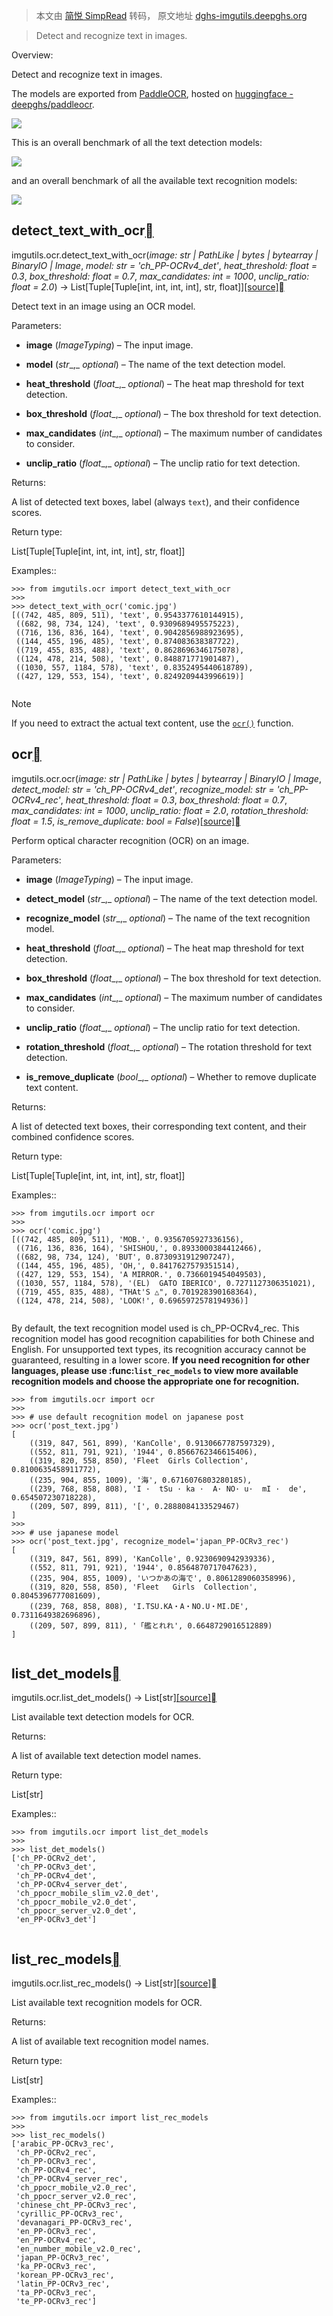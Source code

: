 > 本文由 [简悦 SimpRead](http://ksria.com/simpread/) 转码， 原文地址 [dghs-imgutils.deepghs.org](https://dghs-imgutils.deepghs.org/main/api_doc/ocr/index.html#ocr)

> Detect and recognize text in images.

Overview:

Detect and recognize text in images.

The models are exported from [PaddleOCR](https://github.com/PaddlePaddle/PaddleOCR), hosted on [huggingface - deepghs/paddleocr](https://huggingface.co/deepghs/paddleocr/tree/main).

![](https://dghs-imgutils.deepghs.org/main/_images/ocr_demo.plot.py.svg)

This is an overall benchmark of all the text detection models:

![](https://dghs-imgutils.deepghs.org/main/_images/ocr_det_benchmark.plot.py.svg)

and an overall benchmark of all the available text recognition models:

![](https://dghs-imgutils.deepghs.org/main/_images/ocr_rec_benchmark.plot.py.svg)

detect_text_with_ocr[](#detect-text-with-ocr "Permalink to this heading")
--------------------------------------------------------------------------

imgutils.ocr.detect_text_with_ocr(_image: str | PathLike | bytes | bytearray | BinaryIO | Image_, _model: str = 'ch_PP-OCRv4_det'_, _heat_threshold: float = 0.3_, _box_threshold: float = 0.7_, _max_candidates: int = 1000_, _unclip_ratio: float = 2.0_) → List[Tuple[Tuple[int, int, int, int], str, float]][[source]](https://dghs-imgutils.deepghs.org/main/_modules/imgutils/ocr/entry.html#detect_text_with_ocr)[](#imgutils.ocr.detect_text_with_ocr "Permalink to this definition")

Detect text in an image using an OCR model.

Parameters:

*   **image** (_ImageTyping_) – The input image.
    
*   **model** (_str__,_ _optional_) – The name of the text detection model.
    
*   **heat_threshold** (_float__,_ _optional_) – The heat map threshold for text detection.
    
*   **box_threshold** (_float__,_ _optional_) – The box threshold for text detection.
    
*   **max_candidates** (_int__,_ _optional_) – The maximum number of candidates to consider.
    
*   **unclip_ratio** (_float__,_ _optional_) – The unclip ratio for text detection.
    

Returns:

A list of detected text boxes, label (always `text`), and their confidence scores.

Return type:

List[Tuple[Tuple[int, int, int, int], str, float]]

Examples::

```
>>> from imgutils.ocr import detect_text_with_ocr
>>>
>>> detect_text_with_ocr('comic.jpg')
[((742, 485, 809, 511), 'text', 0.9543377610144915),
 ((682, 98, 734, 124), 'text', 0.9309689495575223),
 ((716, 136, 836, 164), 'text', 0.9042856988923695),
 ((144, 455, 196, 485), 'text', 0.874083638387722),
 ((719, 455, 835, 488), 'text', 0.8628696346175078),
 ((124, 478, 214, 508), 'text', 0.848871771901487),
 ((1030, 557, 1184, 578), 'text', 0.8352495440618789),
 ((427, 129, 553, 154), 'text', 0.8249209443996619)]


```

Note

If you need to extract the actual text content, use the [`ocr()`](#imgutils.ocr.ocr "imgutils.ocr.ocr") function.

ocr[](#ocr "Permalink to this heading")
----------------------------------------

imgutils.ocr.ocr(_image: str | PathLike | bytes | bytearray | BinaryIO | Image_, _detect_model: str = 'ch_PP-OCRv4_det'_, _recognize_model: str = 'ch_PP-OCRv4_rec'_, _heat_threshold: float = 0.3_, _box_threshold: float = 0.7_, _max_candidates: int = 1000_, _unclip_ratio: float = 2.0_, _rotation_threshold: float = 1.5_, _is_remove_duplicate: bool = False_)[[source]](https://dghs-imgutils.deepghs.org/main/_modules/imgutils/ocr/entry.html#ocr)[](#imgutils.ocr.ocr "Permalink to this definition")

Perform optical character recognition (OCR) on an image.

Parameters:

*   **image** (_ImageTyping_) – The input image.
    
*   **detect_model** (_str__,_ _optional_) – The name of the text detection model.
    
*   **recognize_model** (_str__,_ _optional_) – The name of the text recognition model.
    
*   **heat_threshold** (_float__,_ _optional_) – The heat map threshold for text detection.
    
*   **box_threshold** (_float__,_ _optional_) – The box threshold for text detection.
    
*   **max_candidates** (_int__,_ _optional_) – The maximum number of candidates to consider.
    
*   **unclip_ratio** (_float__,_ _optional_) – The unclip ratio for text detection.
    
*   **rotation_threshold** (_float__,_ _optional_) – The rotation threshold for text detection.
    
*   **is_remove_duplicate** (_bool__,_ _optional_) – Whether to remove duplicate text content.
    

Returns:

A list of detected text boxes, their corresponding text content, and their combined confidence scores.

Return type:

List[Tuple[Tuple[int, int, int, int], str, float]]

Examples::

```
>>> from imgutils.ocr import ocr
>>>
>>> ocr('comic.jpg')
[((742, 485, 809, 511), 'MOB.', 0.9356705927336156),
 ((716, 136, 836, 164), 'SHISHOU,', 0.8933000384412466),
 ((682, 98, 734, 124), 'BUT', 0.8730931912907247),
 ((144, 455, 196, 485), 'OH,', 0.8417627579351514),
 ((427, 129, 553, 154), 'A MIRROR.', 0.7366019454049503),
 ((1030, 557, 1184, 578), '(EL)  GATO IBERICO', 0.7271127306351021),
 ((719, 455, 835, 488), "THAt'S △", 0.701928390168364),
 ((124, 478, 214, 508), 'LOOK!', 0.6965972578194936)]


```

By default, the text recognition model used is ch_PP-OCRv4_rec. This recognition model has good recognition capabilities for both Chinese and English. For unsupported text types, its recognition accuracy cannot be guaranteed, resulting in a lower score. **If you need recognition for other languages, please use :func:`list_rec_models` to view more available recognition models and choose the appropriate one for recognition.**

```
>>> from imgutils.ocr import ocr
>>>
>>> # use default recognition model on japanese post
>>> ocr('post_text.jpg')
[
    ((319, 847, 561, 899), 'KanColle', 0.9130667787597329),
    ((552, 811, 791, 921), '1944', 0.8566762346615406),
    ((319, 820, 558, 850), 'Fleet  Girls Collection', 0.8100635458911772),
    ((235, 904, 855, 1009), '海', 0.6716076803280185),
    ((239, 768, 858, 808), 'I ·  tSu · ka ·  A· NO· u·  mI ·  de', 0.654507230718228),
    ((209, 507, 899, 811), '[', 0.2888084133529467)
]
>>>
>>> # use japanese model
>>> ocr('post_text.jpg', recognize_model='japan_PP-OCRv3_rec')
[
    ((319, 847, 561, 899), 'KanColle', 0.9230690942939336),
    ((552, 811, 791, 921), '1944', 0.8564870717047623),
    ((235, 904, 855, 1009), 'いつかあの海で', 0.8061289060358996),
    ((319, 820, 558, 850), 'Fleet   Girls  Collection', 0.8045396777081609),
    ((239, 768, 858, 808), 'I.TSU.KA・A・NO.U・MI.DE', 0.7311649382696896),
    ((209, 507, 899, 811), '「艦とれれ', 0.6648729016512889)
]


```

list_det_models[](#list-det-models "Permalink to this heading")
----------------------------------------------------------------

imgutils.ocr.list_det_models() → List[str][[source]](https://dghs-imgutils.deepghs.org/main/_modules/imgutils/ocr/entry.html#list_det_models)[](#imgutils.ocr.list_det_models "Permalink to this definition")

List available text detection models for OCR.

Returns:

A list of available text detection model names.

Return type:

List[str]

Examples::

```
>>> from imgutils.ocr import list_det_models
>>>
>>> list_det_models()
['ch_PP-OCRv2_det',
 'ch_PP-OCRv3_det',
 'ch_PP-OCRv4_det',
 'ch_PP-OCRv4_server_det',
 'ch_ppocr_mobile_slim_v2.0_det',
 'ch_ppocr_mobile_v2.0_det',
 'ch_ppocr_server_v2.0_det',
 'en_PP-OCRv3_det']


```

list_rec_models[](#list-rec-models "Permalink to this heading")
----------------------------------------------------------------

imgutils.ocr.list_rec_models() → List[str][[source]](https://dghs-imgutils.deepghs.org/main/_modules/imgutils/ocr/entry.html#list_rec_models)[](#imgutils.ocr.list_rec_models "Permalink to this definition")

List available text recognition models for OCR.

Returns:

A list of available text recognition model names.

Return type:

List[str]

Examples::

```
>>> from imgutils.ocr import list_rec_models
>>>
>>> list_rec_models()
['arabic_PP-OCRv3_rec',
 'ch_PP-OCRv2_rec',
 'ch_PP-OCRv3_rec',
 'ch_PP-OCRv4_rec',
 'ch_PP-OCRv4_server_rec',
 'ch_ppocr_mobile_v2.0_rec',
 'ch_ppocr_server_v2.0_rec',
 'chinese_cht_PP-OCRv3_rec',
 'cyrillic_PP-OCRv3_rec',
 'devanagari_PP-OCRv3_rec',
 'en_PP-OCRv3_rec',
 'en_PP-OCRv4_rec',
 'en_number_mobile_v2.0_rec',
 'japan_PP-OCRv3_rec',
 'ka_PP-OCRv3_rec',
 'korean_PP-OCRv3_rec',
 'latin_PP-OCRv3_rec',
 'ta_PP-OCRv3_rec',
 'te_PP-OCRv3_rec']


```
